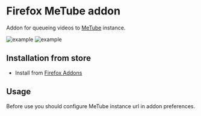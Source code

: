 # Firefox MeTube addon

Addon for queueing videos to [MeTube](https://github.com/alexta69/metube) instance.

![example](https://github.com/nanocortex/metube-firefox-addon/blob/master/assets/scr_context_menu.png?raw=true)
![example](https://github.com/nanocortex/metube-firefox-addon/blob/master/assets/scr_button.png?raw=true)

## Installation from store

- Install from [Firefox Addons](https://addons.mozilla.org/en-US/firefox/addon/metube-downloader)

## Usage

Before use you should configure MeTube instance url in addon preferences.
